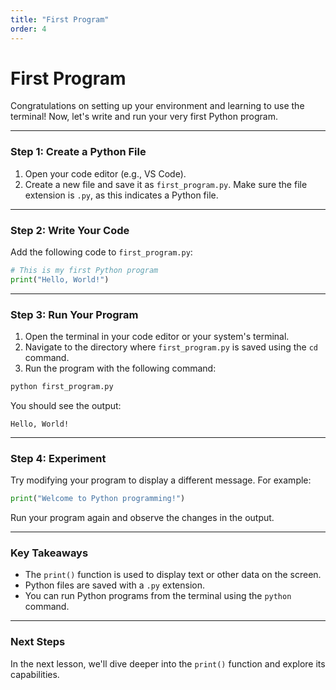 ```yaml
---
title: "First Program"
order: 4
---
```


# First Program

Congratulations on setting up your environment and learning to use the terminal! Now, let's write and run your very first Python program.

---

### Step 1: Create a Python File

1. Open your code editor (e.g., VS Code).
2. Create a new file and save it as `first_program.py`. Make sure the file extension is `.py`, as this indicates a Python file.

---

### Step 2: Write Your Code

Add the following code to `first_program.py`:

```python
# This is my first Python program
print("Hello, World!")
```

---

### Step 3: Run Your Program

1. Open the terminal in your code editor or your system's terminal.
2. Navigate to the directory where `first_program.py` is saved using the `cd` command.
3. Run the program with the following command:

```bash
python first_program.py
```

You should see the output:

```plaintext
Hello, World!
```

---

### Step 4: Experiment

Try modifying your program to display a different message. For example:

```python
print("Welcome to Python programming!")
```

Run your program again and observe the changes in the output.

---

### Key Takeaways

- The `print()` function is used to display text or other data on the screen.
- Python files are saved with a `.py` extension.
- You can run Python programs from the terminal using the `python` command.

---

### Next Steps

In the next lesson, we'll dive deeper into the `print()` function and explore its capabilities.

